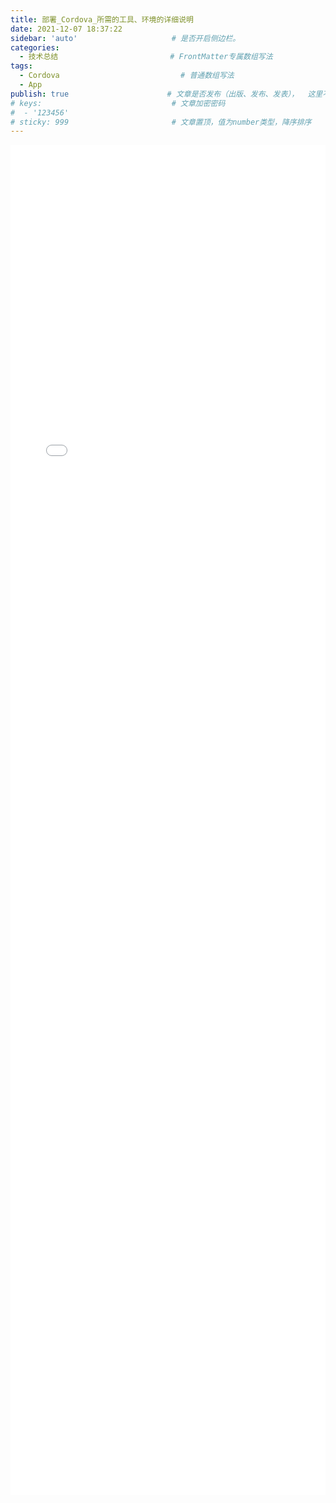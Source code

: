 ```yaml
---
title: 部署_Cordova_所需的工具、环境的详细说明
date: 2021-12-07 18:37:22
sidebar: 'auto'                     # 是否开启侧边栏。
categories:
  - 技术总结                         # FrontMatter专属数组写法
tags:
  - Cordova                           # 普通数组写法
  - App
publish: true                      # 文章是否发布（出版、发布、发表），  这里不是 public
# keys:                             # 文章加密密码
#  - '123456'
# sticky: 999                       # 文章置顶，值为number类型，降序排序
---
```


<iframe 
  id="dd"
  width="100%" 
  height="2160px"
  src="/HTML文章/为知笔记/WebSocket_基础知识/部署_Cordova_所需的工具、环境的详细说明.htm"  
  frameborder="0"  
  allowfullscreen="true"
>
</iframe>


